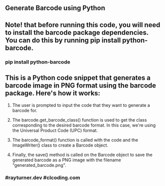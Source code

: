 ## Generate Barcode using Python

## Note! that before running this code, you will need to install the barcode package dependencies. You can do this by running pip install python-barcode.
### pip install python-barcode

## This is a Python code snippet that generates a barcode image in PNG format using the barcode package. Here's how it works: 
1. The user is prompted to input the code that they want to generate a barcode for.

2. The barcode.get_barcode_class() function is used to get the class corresponding to the desired barcode format. In this case, we're using the Universal Product Code (UPC) format.

3. The barcode_format() function is called with the code and the ImageWriter() class to create a Barcode object.

4. Finally, the save() method is called on the Barcode object to save the generated barcode as a PNG image with the filename "generated_barcode.png".


### #rayturner.dev  #clcoding.com